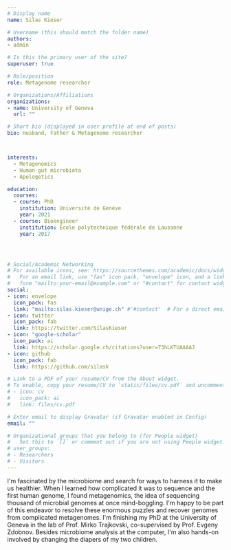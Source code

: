 ```yaml
---
# Display name
name: Silas Kieser

# Username (this should match the folder name)
authors:
- admin

# Is this the primary user of the site?
superuser: true

# Role/position
role: Metagenome researcher

# Organizations/Affiliations
organizations:
- name: University of Geneva
  url: ""

# Short bio (displayed in user profile at end of posts)
bio: Husband, Father & Metagenome researcher



interests:
  - Metagenomics
  - Human gut microbiota
  - Apologetics

education:
  courses:
  - course: PhD
    institution: Université de Genève
    year: 2021
  - course: Bioengineer
    institution: École polytechnique fédérale de Lausanne
    year: 2017




# Social/Academic Networking
# For available icons, see: https://sourcethemes.com/academic/docs/widgets/#icons
#   For an email link, use "fas" icon pack, "envelope" icon, and a link in the
#   form "mailto:your-email@example.com" or "#contact" for contact widget.
social:
- icon: envelope
  icon_pack: fas
  link: "mailto:silas.kieser@unige.ch" #'#contact'  # For a direct email link, use "mailto:test@example.org".
- icon: twitter
  icon_pack: fab
  link: https://twitter.com/SilasKieser
- icon: "google-scholar"
  icon_pack: ai
  link: https://scholar.google.ch/citations?user=73hLKTUAAAAJ
- icon: github
  icon_pack: fab
  link: https://github.com/silask

# Link to a PDF of your resume/CV from the About widget.
# To enable, copy your resume/CV to `static/files/cv.pdf` and uncomment the lines below.  
# - icon: cv
#   icon_pack: ai
#   link: files/cv.pdf

# Enter email to display Gravatar (if Gravatar enabled in Config)
email: ""

# Organizational groups that you belong to (for People widget)
#   Set this to `[]` or comment out if you are not using People widget.  
# user_groups:
# - Researchers
# - Visitors
---
```


I'm fascinated by the microbiome and search for ways to harness it to make us healthier.
When I learned how complicated it was to sequence and the first human genome, I found metagenomics, the idea of sequencing thousand of microbial genomes at once mind-boggling. I'm happy to be part of this endeavor to resolve these enormous puzzles and recover genomes from complicated metagenomes.
I'm finishing my PhD at the University of Geneva in the lab of Prof. Mirko Trajkovski, co-supervised by Prof. Evgeny Zdobnov.
Besides microbiome analysis at the computer, I'm also hands-on involved by changing the diapers of my two children.
